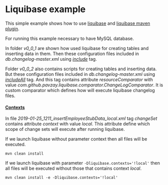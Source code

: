 # Liquibase example

This simple example shows how to use [liquibase](https://www.liquibase.org/index.html) and [liquibase maven plugin](https://www.liquibase.org/documentation/maven/index.html).

For running this example necessary to have MySQL database. 

In folder *v0_0_1* are shown how used liquibase for creating tables and inserting data in them. Then these configuration files included in *db.changelog-master.xml* using [*include*](http://www.liquibase.org/documentation/include.html) tag.

Folder *v0_0_2* also contains scripts for creating tables and inserting data. But these configuration files included in *db.changelog-master.xml* using [*includeAll*](http://www.liquibase.org/documentation/includeall.html) tag. And this tag contains attribute *resourceComparator* with value *com.github.pavzay.liquibase.comparator.ChangeLogComparator*. It is custom comparator which defines how will execute liquibase changelog files.


#### [Contexts](https://www.liquibase.org/documentation/contexts.html)


In file *2019-01-25_1211_insertEmployeeStubData_local.xml* tag *changeSet* contains attribute *context* with value *local*.
This attribute define which scope of change sets will execute after running liquibase. 

If we launch liquibase without parameter context then all files will be executed.

`mvn clean install`

If we launch liquibase with parameter `-Dliquibase.contexts='!local'` then all files will be executed without those that contains context *local*. 

```mvn clean install -e -Dliquibase.contexts='!local'```
